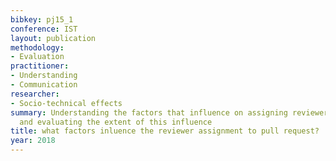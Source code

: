 ```yaml
---
bibkey: pj15_1
conference: IST
layout: publication
methodology:
- Evaluation
practitioner:
- Understanding
- Communication
researcher:
- Socio-technical effects
summary: Understanding the factors that influence on assigning reviewers to pull requests
  and evaluating the extent of this influence
title: what factors inluence the reviewer assignment to pull request?
year: 2018
---
```

